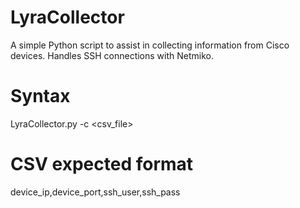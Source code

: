 # LyraCollector
A simple Python script to assist in collecting information from Cisco devices. Handles SSH connections with Netmiko.

# Syntax
LyraCollector.py -c <csv_file>

# CSV expected format
device_ip,device_port,ssh_user,ssh_pass
